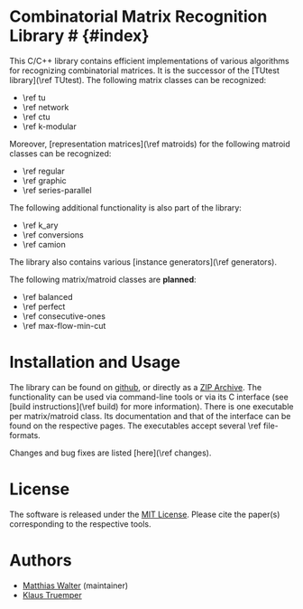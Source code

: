 # Combinatorial Matrix Recognition Library # {#index}

This C/C++ library contains efficient implementations of various algorithms for recognizing combinatorial matrices.
It is the successor of the [TUtest library](\ref TUtest).
The following matrix classes can be recognized:

  - \ref tu
  - \ref network
  - \ref ctu
  - \ref k-modular

Moreover, [representation matrices](\ref matroids) for the following matroid classes can be recognized:

  - \ref regular
  - \ref graphic
  - \ref series-parallel

The following additional functionality is also part of the library:

  - \ref k_ary
  - \ref conversions
  - \ref camion

The library also contains various [instance generators](\ref generators).

The following matrix/matroid classes are **planned**:

  - \ref balanced
  - \ref perfect
  - \ref consecutive-ones
  - \ref max-flow-min-cut

# Installation and Usage #

The library can be found on [github](https://github.com/discopt/cmr/), or directly as a [ZIP Archive](https://github.com/discopt/cmr/archive/refs/heads/master.zip).
The functionality can be used via command-line tools or via its C interface (see [build instructions](\ref build) for more information).
There is one executable per matrix/matroid class.
Its documentation and that of the interface can be found on the respective pages.
The executables accept several \ref file-formats.

Changes and bug fixes are listed [here](\ref changes).

# License #

The software is released under the [MIT License](https://en.wikipedia.org/wiki/MIT_License).
Please cite the paper(s) corresponding to the respective tools.

# Authors #

- [Matthias Walter](https://people.utwente.nl/m.walter) (maintainer)
- [Klaus Truemper](https://personal.utdallas.edu/~klaus/)

